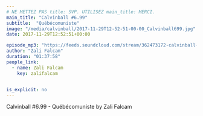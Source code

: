 ```yaml
---
# NE METTEZ PAS title: SVP. UTILISEZ main_title: MERCI.
main_title: "Calvinball #6.99"
subtitle:  "Québécomuniste"
image: "/media/calvinball/2017-11-29T12-52-51-00-00_Calvinball699.jpg"
date: 2017-11-29T12:52:51+00:00

episode_mp3: "https://feeds.soundcloud.com/stream/362473172-calvinball-radio-calvinball-699-quebecomunisme.mp3"
author: "Zali Falcam"
duration: "01:37:58"
people_link: 
  - name: Zali Falcam
    key: zalifalcam


is_explicit: no
---
```


<PodcastHeader/>

<!-- ECRIRE LA DESCRIPTION DE L'EPISODE SOUS CETTE LIGNE -->
Calvinball #6.99 - Québécomuniste by Zali Falcam

